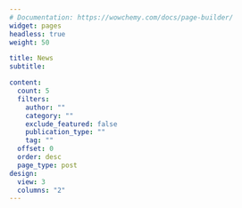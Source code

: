 ```yaml
---
# Documentation: https://wowchemy.com/docs/page-builder/
widget: pages
headless: true
weight: 50

title: News
subtitle:

content:
  count: 5
  filters:
    author: ""
    category: ""
    exclude_featured: false
    publication_type: ""
    tag: ""
  offset: 0
  order: desc
  page_type: post
design:
  view: 3
  columns: "2"
---
```

